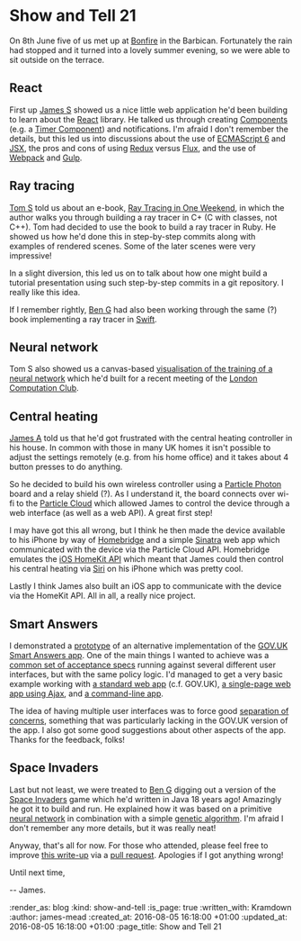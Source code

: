 Show and Tell 21
================

On 8th June five of us met up at [Bonfire][] in the Barbican. Fortunately the rain had stopped and it turned into a lovely summer evening, so we were able to sit outside on the terrace.

## React

First up [James S][] showed us a nice little web application he'd been building to learn about the [React][] library. He talked us through creating [Components][react-components] (e.g. a [Timer Component][react-timer]) and notifications. I'm afraid I don't remember the details, but this led us into discussions about the use of [ECMAScript 6][] and [JSX][], the pros and cons of using [Redux][] versus [Flux][], and the use of [Webpack][] and [Gulp][].

## Ray tracing

[Tom S][] told us about an e-book, [Ray Tracing in One Weekend][], in which the author walks you through building a ray tracer in C+ (C with classes, not C++). Tom had decided to use the book to build a ray tracer in Ruby. He showed us how he'd done this in step-by-step commits along with examples of rendered scenes. Some of the later scenes were very impressive!

In a slight diversion, this led us on to talk about how one might build a tutorial presentation using such step-by-step commits in a git repository. I really like this idea.

If I remember rightly, [Ben G][] had also been working through the same (?) book implementing a ray tracer in [Swift][].

## Neural network

Tom S also showed us a canvas-based [visualisation of the training of a neural network][neural-network-visualisation] which he'd built for a recent meeting of the [London Computation Club][].

## Central heating

[James A][] told us that he'd got frustrated with the central heating controller in his house. In common with those in many UK homes it isn't possible to adjust the settings remotely (e.g. from his home office) and it takes about 4 button presses to do anything.

So he decided to build his own wireless controller using a [Particle Photon][] board and a relay shield (?). As I understand it, the board connects over wi-fi to the [Particle Cloud][] which allowed James to control the device through a web interface (as well as a web API). A great first step!

I may have got this all wrong, but I think he then made the device available to his iPhone by way of [Homebridge][] and a simple [Sinatra][] web app which communicated with the device via the Particle Cloud API. Homebridge emulates the [iOS HomeKit API][] which meant that James could then control his central heating via [Siri][] on his iPhone which was pretty cool.

Lastly I think James also built an iOS app to communicate with the device via the HomeKit API. All in all, a really nice project.

## Smart Answers

I demonstrated a [prototype][floehopper-smart-answers] of an alternative implementation of the [GOV.UK Smart Answers app][smart-answers]. One of the main things I wanted to achieve was a [common set of acceptance specs][floehopper-smart-answers-specs] running against several different user interfaces, but with the same policy logic. I'd managed to get a very basic example working with [a standard web app][floehopper-smart-answers-web-app] (c.f. GOV.UK), [a single-page web app using Ajax][floehopper-smart-answer-single-page-web-app], and [a command-line app][floehopper-smart-answer-command-line].

The idea of having multiple user interfaces was to force good [separation of concerns][], something that was particularly lacking in the GOV.UK version of the app. I also got some good suggestions about other aspects of the app. Thanks for the feedback, folks!

## Space Invaders

Last but not least, we were treated to [Ben G][] digging out a version of the [Space Invaders][] game which he'd written in Java 18 years ago! Amazingly he got it to build and run. He explained how it was based on a primitive [neural network][] in combination with a simple [genetic algorithm][]. I'm afraid I don't remember any more details, but it was really neat!

Anyway, that's all for now. For those who attended, please feel free to improve [this write-up][this-write-up] via a [pull request][pull-request]. Apologies if I got anything wrong!

Until next time,

-- James.

[Bonfire]: http://bonfirelondon.co.uk/
[James S]: https://www.linkedin.com/in/james-smyth-31078191
[React]: https://facebook.github.io/react/
[react-components]: https://facebook.github.io/react/docs/interactivity-and-dynamic-uis.html
[react-timer]: https://facebook.github.io/react/#timerExample
[ECMAScript 6]: http://es6-features.org/
[Redux]: http://redux.js.org/
[Flux]: https://facebook.github.io/flux/
[JSX]: https://facebook.github.io/jsx/
[Webpack]: https://webpack.github.io/
[Gulp]: https://www.npmjs.com/package/gulp
[Tom S]: https://codon.com/
[Ray Tracing in One Weekend]: http://in1weekend.blogspot.co.uk/2016/01/ray-tracing-in-one-weekend.html
[Ben G]: https://twitter.com/beng
[Swift]: https://swift.org/
[neural-network-visualisation]: http://tomstuart.github.io/neural-network/
[London Computation Club]: http://london.computation.club/
[James A]: http://lazyatom.com/
[Particle Photon]: https://www.particle.io/products/hardware/photon-wifi-dev-kit
[Particle Cloud]: https://www.particle.io/products/platform/particle-cloud
[Homebridge]: https://github.com/nfarina/homebridge
[Sinatra]: http://www.sinatrarb.com/
[iOS HomeKit API]: https://www.apple.com/uk/ios/homekit/
[Siri]: http://www.apple.com/ios/siri/
[floehopper-smart-answers]: https://github.com/floehopper/smart-answers
[smart-answers]: https://github.com/alphagov/smart-answers
[floehopper-smart-answers-specs]: https://github.com/floehopper/smart-answers/tree/master/spec
[floehopper-smart-answers-web-app]: https://github.com/floehopper/smart-answers/blob/master/web_app.rb
[floehopper-smart-answer-command-line]: https://github.com/floehopper/smart-answers/blob/master/app.rb
[floehopper-smart-answer-single-page-web-app]: https://github.com/floehopper/smart-answers/blob/master/single_page_web_app.rb
[separation of concerns]: https://en.wikipedia.org/wiki/Separation_of_concerns
[Space Invaders]: https://en.wikipedia.org/wiki/Space_Invaders
[neural network]: https://en.wikipedia.org/wiki/Artificial_neural_network
[genetic algorithm]: https://en.wikipedia.org/wiki/Genetic_algorithm
[this-write-up]: https://github.com/freerange/site/blob/master/soups/blog/show-and-tell-21.snip.markdown
[pull-request]: https://github.com/freerange/site/pulls

:render_as: blog
:kind: show-and-tell
:is_page: true
:written_with: Kramdown
:author: james-mead
:created_at: 2016-08-05 16:18:00 +01:00
:updated_at: 2016-08-05 16:18:00 +01:00
:page_title: Show and Tell 21
